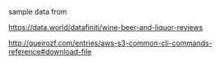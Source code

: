 
sample data from 


https://data.world/datafiniti/wine-beer-and-liquor-reviews


http://queirozf.com/entries/aws-s3-common-cli-commands-reference#download-file